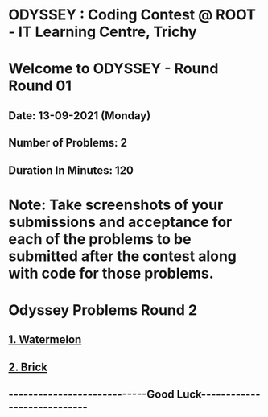 # ODYSSEY : Coding Contest @ ROOT - IT Learning Centre, Trichy
# Welcome to ODYSSEY - Round Round 01
## Date: 13-09-2021 (Monday)
## Number of Problems:  2
## Duration In Minutes:  120

# Note: Take screenshots of your submissions and acceptance for each of the problems to be submitted after the contest along with code for those problems.

# Odyssey Problems Round  2

## [1. Watermelon](https://codeforces.com/contest/4/problem/A)

## [2. Brick ](https://atcoder.jp/contests/abc186/tasks/abc186_a)


## ----------------------------Good Luck----------------------------
